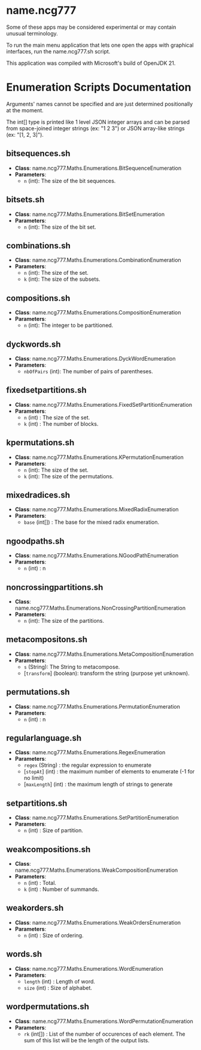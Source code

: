 # name.ncg777
Some of these apps may be considered experimental or may contain unusual terminology.

To run the main menu application that lets one open the apps with graphical interfaces, run the name.ncg777.sh script.

This application was compiled with Microsoft's build of OpenJDK 21.

# Enumeration Scripts Documentation
Arguments' names cannot be specified and are just determined positionally at the moment.

The int[] type is printed like 1 level JSON integer arrays and can be parsed from space-joined integer strings (ex: "1 2 3") or JSON array-like strings (ex: "[1, 2, 3]").

## bitsequences.sh
- **Class**: name.ncg777.Maths.Enumerations.BitSequenceEnumeration
- **Parameters**: 
  - `n` (int): The size of the bit sequences.
  
## bitsets.sh
- **Class**: name.ncg777.Maths.Enumerations.BitSetEnumeration
- **Parameters**: 
  - `n` (int): The size of the bit set.

## combinations.sh
- **Class**: name.ncg777.Maths.Enumerations.CombinationEnumeration
- **Parameters**: 
  - `n` (int): The size of the set.
  - `k` (int): The size of the subsets.

## compositions.sh
- **Class**: name.ncg777.Maths.Enumerations.CompositionEnumeration
- **Parameters**: 
  - `n` (int): The integer to be partitioned.

## dyckwords.sh
- **Class**: name.ncg777.Maths.Enumerations.DyckWordEnumeration
- **Parameters**: 
  - `nbOfPairs` (int): The number of pairs of parentheses.

## fixedsetpartitions.sh
- **Class**: name.ncg777.Maths.Enumerations.FixedSetPartitionEnumeration
- **Parameters**: 
  - `n` (int) : The size of the set.
  - `k` (int) : The number of blocks.

## kpermutations.sh
- **Class**: name.ncg777.Maths.Enumerations.KPermutationEnumeration
- **Parameters**: 
  - `n` (int): The size of the set.
  - `k` (int): The size of the permutations.

## mixedradices.sh
- **Class**: name.ncg777.Maths.Enumerations.MixedRadixEnumeration
- **Parameters**: 
  - `base` (int[]) : The base for the mixed radix enumeration.

## ngoodpaths.sh
- **Class**: name.ncg777.Maths.Enumerations.NGoodPathEnumeration
- **Parameters**: 
  - `n` (int) : n

## noncrossingpartitions.sh
- **Class**: name.ncg777.Maths.Enumerations.NonCrossingPartitionEnumeration
- **Parameters**: 
  - `n` (int): The size of the partitions.
  
## metacompositons.sh
- **Class**: name.ncg777.Maths.Enumerations.MetaCompositionEnumeration
- **Parameters**: 
  - `s` (String): The String to metacompose.
  - [`transform`] (boolean): transform the string (purpose yet unknown).
  
## permutations.sh
- **Class**: name.ncg777.Maths.Enumerations.PermutationEnumeration
- **Parameters**: 
  - `n` (int) : n
  
## regularlanguage.sh
- **Class**: name.ncg777.Maths.Enumerations.RegexEnumeration
- **Parameters**:
  - `regex` (String) : the regular expression to enumerate
  - [`stopAt`] (int) : the maximum number of elements to enumerate (-1 for no limit)
  - [`maxLength`] (int) : the maximum length of strings to generate
  
## setpartitions.sh
- **Class**: name.ncg777.Maths.Enumerations.SetPartitionEnumeration
- **Parameters**: 
  - `n` (int) : Size of partition.

## weakcompositions.sh
- **Class**: name.ncg777.Maths.Enumerations.WeakCompositionEnumeration
- **Parameters**: 
  - `n` (int) : Total.
  - `k` (int) : Number of summands.

## weakorders.sh
- **Class**: name.ncg777.Maths.Enumerations.WeakOrdersEnumeration
- **Parameters**: 
  - `n` (int) : Size of ordering.
  
## words.sh
- **Class**: name.ncg777.Maths.Enumerations.WordEnumeration
- **Parameters**: 
  - `length` (int) : Length of word.
  - `size` (int) : Size of alphabet.

## wordpermutations.sh
- **Class**: name.ncg777.Maths.Enumerations.WordPermutationEnumeration
- **Parameters**: 
  - `rk` (int[]) : List of the number of occurences of each element. The sum of this list will be the length of the output lists.